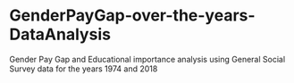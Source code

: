 # GenderPayGap-over-the-years-DataAnalysis
Gender Pay Gap and Educational importance analysis using General Social Survey data for the years 1974 and 2018
